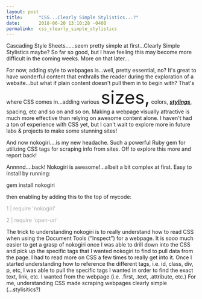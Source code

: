 ```yaml
---
layout: post
title:      "CSS...Clearly Simple Stylistics...?"
date:       2018-06-20 13:10:28 -0400
permalink:  css_clearly_simple_stylistics
---
```



Cascading Style Sheets......seem pretty simple at first...Clearly Simple Stylistics maybe? So far so good, but I have feeling this may become more difficult in the coming weeks. More on that later...

For now, adding style to webpages is...well, pretty essential, no? It's great to have wonderful content that enthralls the reader during the exploration of a website...but what if plain content doesn't pull them in to begin with? That's where CSS comes in...adding various <font size="10">sizes,</font> colors, <b><u><i>stylings</i></u></b>, spacing, etc and so on and so on. Making a webpage visually attractive is much more effective than relying on awesome content alone. I haven't had a ton of experience with CSS yet, but I can't wait to explore more in future labs & projects to make some stunning sites!

And now nokogiri....is my new headache. Such a powerful Ruby gem for utilizing CSS tags for scraping info from sites. Off to explore this more and report back!

Annnnd....back! Nokogiri is awesome!...albeit a bit complex at first. Easy to install by running:

<background color="#eee">gem install nokogiri</background>

then enabling by adding this to the top of mycode:

<font color="#aaa">1  |  require 'nokogiri'
<p>2  |  require 'open-uri'</p></font>

The trick to understanding nokogiri is to really understand how to read CSS when using the Document Tools ("Inspect") for a webpage. It is sooo much easier to get a grasp of nokogiri once I was able to drill down into the CSS and pick up the specific tags that I wanted nokogiri to find to pull data from the page. I had to read more on CSS a few times to really get into it. Once I started understanding how to reference the different tags, i.e. id, class, div, p, etc, I was able to pull the specific tags I wanted in order to find the exact text, link, etc. I wanted from the webpage (i.e. .first, .text, .attribute, etc.) For me, understanding CSS made scraping webpages clearly simple (...stylisitics?)
